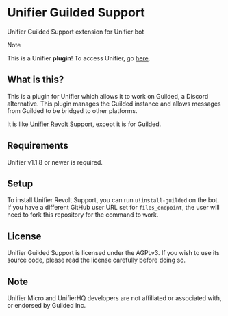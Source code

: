 # Unifier Guilded Support
Unifier Guilded Support extension for Unifier bot

> [!NOTE]
> This is a Unifier **plugin**! To access Unifier, go [here](https://github.com/greeeen-dev/unifier).

## What is this?
This is a plugin for Unifier which allows it to work on Guilded, a Discord alternative. This plugin manages the 
Guilded  instance and allows messages from Guilded to be bridged to other platforms.

It is like [Unifier Revolt Support](https://github.com/greeeen-dev/unifier-revolt), except it is for Guilded.

## Requirements
Unifier v1.1.8 or newer is required.

## Setup
To install Unifier Revolt Support, you can run `u!install-guilded` on the bot. If you have a different GitHub user URL 
set for `files_endpoint`, the user will need to fork this repository for the command to work.

## License
Unifier Guilded Support is licensed under the AGPLv3. If you wish to use its source code, please read the license 
carefully before doing so.

## Note
Unifier Micro and UnifierHQ developers are not affiliated or associated with, or endorsed by Guilded Inc.
